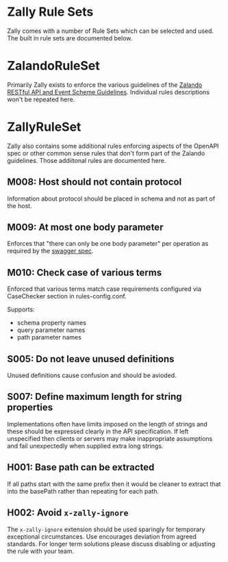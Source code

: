 # Zally Rule Sets

Zally comes with a number of Rule Sets which can be selected and used. The built in rule sets are documented below.

# ZalandoRuleSet

Primarily Zally exists to enforce the various guidelines of the [Zalando RESTful API and Event Scheme Guidelines](http://zalando.github.io/restful-api-guidelines/). Individual rules descriptions won't be repeated here.

# ZallyRuleSet

Zally also contains some additional rules enforcing aspects of the OpenAPI spec or other common sense rules that don't form part of the Zalando guidelines. Those addiitonal rules are documented here.

## M008: Host should not contain protocol

Information about protocol should be placed in schema and not as part of the host.

## M009: At most one body parameter

Enforces that "there can only be one body parameter" per operation as required by the [swagger spec](https://github.com/OAI/OpenAPI-Specification/blob/master/versions/2.0.md#parameter-object).

## M010: Check case of various terms

Enforced that various terms match case requirements configured via
CaseChecker section in rules-config.conf.

Supports:

- schema property names
- query parameter names
- path parameter names

## S005: Do not leave unused definitions

Unused definitions cause confusion and should be avioded.

## S007: Define maximum length for string properties

Implementations often have limits imposed on the length of strings and
these should be expressed clearly in the API specification. If left
unspecified then clients or servers may make inappropriate assumptions
and fail unexpectedly when supplied extra long strings.

## H001: Base path can be extracted

If all paths start with the same prefix then it would be cleaner to extract that into the basePath rather than repeating for each path.

## H002: Avoid `x-zally-ignore`

The `x-zally-ignore` extension should be used sparingly for temporary exceptional circumstances. Use encourages deviation from agreed standards. For longer term solutions please discuss disabling or adjusting the rule with your team.
